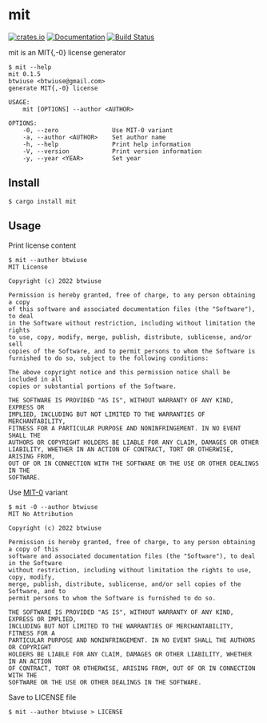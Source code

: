 mit
===

[![crates.io](https://img.shields.io/crates/v/mit.svg)](https://crates.io/crates/mit)
[![Documentation](https://docs.rs/mit/badge.svg)](https://docs.rs/mit)
[![Build Status](https://travis-ci.org/btwiuse/mit.svg?branch=master)](https://travis-ci.org/btwiuse/mit)

mit is an MIT{,-0} license generator

```
$ mit --help
mit 0.1.5
btwiuse <btwiuse@gmail.com>
generate MIT{,-0} license

USAGE:
    mit [OPTIONS] --author <AUTHOR>

OPTIONS:
    -0, --zero               Use MIT-0 variant
    -a, --author <AUTHOR>    Set author name
    -h, --help               Print help information
    -V, --version            Print version information
    -y, --year <YEAR>        Set year
```

## Install

```
$ cargo install mit
```

## Usage

Print license content

```
$ mit --author btwiuse
MIT License

Copyright (c) 2022 btwiuse

Permission is hereby granted, free of charge, to any person obtaining a copy
of this software and associated documentation files (the "Software"), to deal
in the Software without restriction, including without limitation the rights
to use, copy, modify, merge, publish, distribute, sublicense, and/or sell
copies of the Software, and to permit persons to whom the Software is
furnished to do so, subject to the following conditions:

The above copyright notice and this permission notice shall be included in all
copies or substantial portions of the Software.

THE SOFTWARE IS PROVIDED "AS IS", WITHOUT WARRANTY OF ANY KIND, EXPRESS OR
IMPLIED, INCLUDING BUT NOT LIMITED TO THE WARRANTIES OF MERCHANTABILITY,
FITNESS FOR A PARTICULAR PURPOSE AND NONINFRINGEMENT. IN NO EVENT SHALL THE
AUTHORS OR COPYRIGHT HOLDERS BE LIABLE FOR ANY CLAIM, DAMAGES OR OTHER
LIABILITY, WHETHER IN AN ACTION OF CONTRACT, TORT OR OTHERWISE, ARISING FROM,
OUT OF OR IN CONNECTION WITH THE SOFTWARE OR THE USE OR OTHER DEALINGS IN THE
SOFTWARE.
```

Use [MIT-0](https://github.com/aws/mit-0) variant

```
$ mit -0 --author btwiuse
MIT No Attribution

Copyright (c) 2022 btwiuse

Permission is hereby granted, free of charge, to any person obtaining a copy of this
software and associated documentation files (the "Software"), to deal in the Software
without restriction, including without limitation the rights to use, copy, modify,
merge, publish, distribute, sublicense, and/or sell copies of the Software, and to
permit persons to whom the Software is furnished to do so.

THE SOFTWARE IS PROVIDED "AS IS", WITHOUT WARRANTY OF ANY KIND, EXPRESS OR IMPLIED,
INCLUDING BUT NOT LIMITED TO THE WARRANTIES OF MERCHANTABILITY, FITNESS FOR A
PARTICULAR PURPOSE AND NONINFRINGEMENT. IN NO EVENT SHALL THE AUTHORS OR COPYRIGHT
HOLDERS BE LIABLE FOR ANY CLAIM, DAMAGES OR OTHER LIABILITY, WHETHER IN AN ACTION
OF CONTRACT, TORT OR OTHERWISE, ARISING FROM, OUT OF OR IN CONNECTION WITH THE
SOFTWARE OR THE USE OR OTHER DEALINGS IN THE SOFTWARE.
```

Save to LICENSE file

```
$ mit --author btwiuse > LICENSE
```
